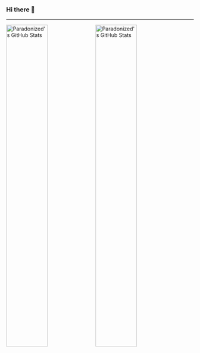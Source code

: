 ### Hi there 👋

<!--
**Paradonized/Paradonized** is a ✨ _special_ ✨ repository because its `README.md` (this file) appears on your GitHub profile.

Here are some ideas to get you started:

- 🔭 I’m currently working on ...
- 🌱 I’m currently learning ...
- 👯 I’m looking to collaborate on ...
- 🤔 I’m looking for help with ...
- 💬 Ask me about ...
- 📫 How to reach me: ...
- 😄 Pronouns: ...
- ⚡ Fun fact: ...
-->

---
<img align="left" width="47%" alt="Paradonized's GitHub Stats" src="https://github-readme-stats.vercel.app/api?username=Paradonized&show_icons=true&hide_border=true&title_color=c9d1d9&text_color=8b949e&icon_color=0c2d6b&bg_color=161b22" />

<img align="left" width="47%" alt="Paradonized's GitHub Stats" src="https://github-readme-stats.vercel.app/api/top-langs/?username=Paradonized&layout=compact" />
